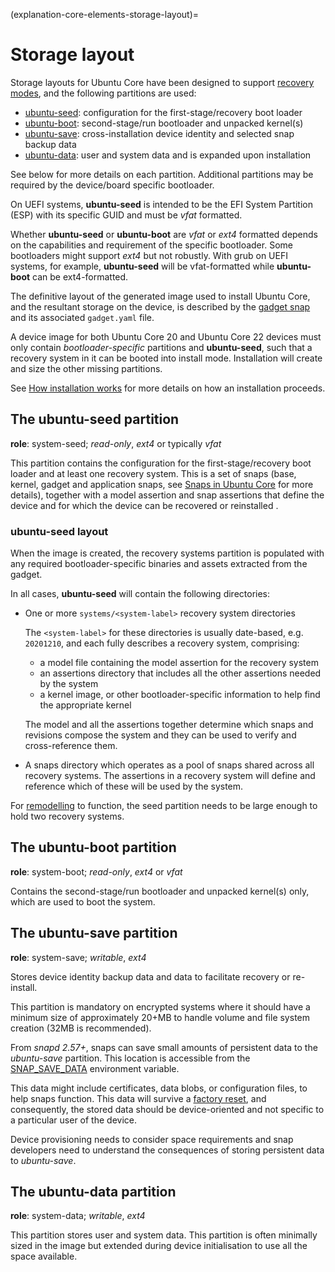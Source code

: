 (explanation-core-elements-storage-layout)=
# Storage layout

Storage layouts for Ubuntu Core have been designed to support [recovery modes](/how-to-guides/manage-ubuntu-core/use-a-recovery-mode), and the following partitions are used:

- [ubuntu-seed](#the-ubuntu-seed-partition): configuration for the first-stage/recovery boot loader
- [ubuntu-boot](#the-ubuntu-boot-partition): second-stage/run bootloader and unpacked kernel(s)
- [ubuntu-save](#the-ubuntu-save-partition): cross-installation device identity and selected snap backup data
- [ubuntu-data](#the-ubuntu-data-partition): user and system data and is expanded upon installation

See below for more details on each partition. Additional partitions may be required by the device/board specific bootloader.

On UEFI systems, **ubuntu-seed** is intended to be the EFI System Partition (ESP) with its specific GUID and must be _vfat_ formatted. 

Whether **ubuntu-seed** or **ubuntu-boot** are _vfat_ or _ext4_ formatted depends on the capabilities and requirement of the specific bootloader. Some bootloaders might support _ext4_ but not robustly. With grub on UEFI systems, for example,  **ubuntu-seed** will be vfat-formatted while **ubuntu-boot** can be ext4-formatted.

The definitive layout of the generated image used to install Ubuntu Core, and the resultant storage on the device, is described by the [gadget snap](https://snapcraft.io/docs/gadget-snap) and its associated `gadget.yaml` file.

A device image for both Ubuntu Core 20 and Ubuntu Core 22 devices must only contain _bootloader-specific_ partitions and **ubuntu-seed**,  such that a recovery system in it can be booted into install mode.  Installation will create and size the other missing partitions.

See [How installation works](/explanation/how-installation-works) for more details on how an installation proceeds.
## The ubuntu-seed partition

**role**: system-seed; *read-only*, *ext4* or typically *vfat*

This partition contains the configuration for the first-stage/recovery boot loader and at least one recovery system. This is a set of snaps (base, kernel, gadget and application snaps, see [Snaps in Ubuntu Core](/explanation/core-elements/snaps-in-ubuntu-core) for more details), together with a model assertion and snap assertions that define the device and for which the device can be recovered or reinstalled .

### ubuntu-seed layout

When the image is created, the recovery systems partition is populated with any required bootloader-specific binaries and assets extracted from the gadget. 

In all cases, **ubuntu-seed**  will contain the following directories:

-   One or more `systems/<system-label>` recovery system directories
   
    The `<system-label>` for these directories is usually date-based, e.g. `20201210`, and each fully describes a recovery system, comprising:
    - a model file containing the model assertion for the recovery system
    - an assertions directory that includes all the other assertions needed by the system
    - a kernel image, or other bootloader-specific information to help find the appropriate kernel
    
    The model and all the assertions together determine which snaps and revisions compose the system and they can be used to verify and cross-reference them. 

-   A snaps directory which operates as a pool of snaps shared across all recovery systems. The assertions in a recovery system will define and reference which of these will be used by the system.

For [remodelling](/explanation/remodelling) to function, the seed partition needs to be large enough to hold two recovery systems.

## The ubuntu-boot partition

**role**: system-boot; *read-only*, *ext4* or *vfat*

Contains the second-stage/run bootloader and unpacked kernel(s) only, which are used to boot the system.

## The ubuntu-save partition

**role**: system-save; *writable*, *ext4*

Stores device identity backup data and data to facilitate recovery or re-install.

This partition is mandatory on encrypted systems where it should have a minimum size of approximately 20+MB to handle volume and file system creation (32MB is recommended).

From _snapd 2.57+_, snaps can save small amounts of persistent data to the _ubuntu-save_ partition. This location is accessible from the [SNAP_SAVE_DATA](https://snapcraft.io/docs/environment-variables#heading--snap-save-data) environment variable.

This data might include certificates, data blobs, or configuration files, to help snaps function. This data will survive a [factory reset](/explanation/recovery-modes.md#factory-reset), and consequently, the stored data should be device-oriented and not specific to a particular user of the device.

Device provisioning needs to consider space requirements and snap developers need to understand the consequences of storing persistent data to _ubuntu-save_.

## The ubuntu-data partition

**role**: system-data; *writable*, *ext4*

This partition stores user and system data. This partition is often minimally sized in the image but extended during device initialisation to use all the space available.

